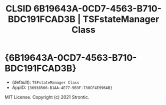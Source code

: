 ﻿---
title: "CLSID 6B19643A-0CD7-4563-B710-BDC191FCAD3B | TSFstateManager Class"
excerpt: What is COM-Object CLSID 6B19643A-0CD7-4563-B710-BDC191FCAD3B?
---

# {6B19643A-0CD7-4563-B710-BDC191FCAD3B}

* (default): `TSFstateManager Class`
* AppID: `{36938566-B1AA-4E77-9B3F-730CF4E996AB}`

MIT License. Copyright (c) 2021 Strontic.


